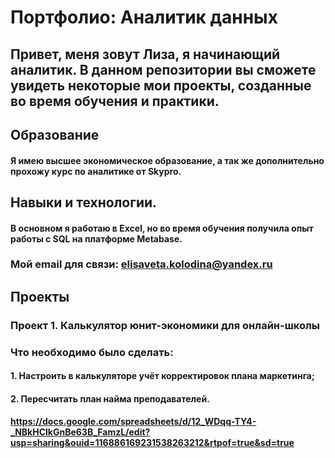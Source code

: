 # Портфолио: Аналитик данных
## Привет, меня зовут Лиза, я начинающий аналитик. В данном репозитории вы сможете увидеть некоторые мои проекты, созданные во время обучения и практики.
## Образование
#### Я имею высшее экономическое образование, а так же дополнительно прохожу курс по аналитике от Skypro.
## Навыки и технологии.
#### В основном я работаю в Excel, но во время обучения получила опыт работы с SQL на платформе Metabase.
### Мой email для связи: elisaveta.kolodina@yandex.ru
## Проекты
### Проект 1. Калькулятор юнит-экономики для онлайн-школы
### Что необходимо было сделать:
#### 1. Настроить в калькуляторе учёт корректировок плана маркетинга;
#### 2. Пересчитать план найма преподавателей.
#### https://docs.google.com/spreadsheets/d/12_WDqq-TY4-_NBkHClkGnBe63B_FamzL/edit?usp=sharing&ouid=116886169231538263212&rtpof=true&sd=true

